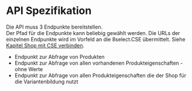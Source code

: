 # API Spezifikation

Die API muss 3 Endpunkte bereitstellen.  
Der Pfad für die Endpunkte kann beliebig gewählt werden. Die URLs der einzelnen Endpunkte wird im Vorfeld an die 8select.CSE übermittelt. Siehe [Kapitel Shop mit CSE verbinden](../../../../shop-mit-cse-verbinden/verbindung-vom-shop-zu-8select-herstellen.md#shop-bei-der-8select-cse-registrieren).

* Endpunkt zur Abfrage von Produkten
* Endpunkt zur Abfrage von allen vorhandenen Produkteigenschaften - ohne Werte
* Endpunkt zur Abfrage von allen Produkteigenschaften die der Shop für die Variantenbildung nutzt

